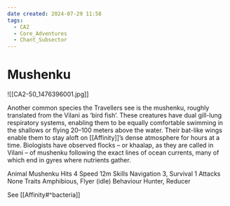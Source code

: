 ```yaml
---
date created: 2024-07-29 11:58
tags:
  - CA2
  - Core_Adventures
  - Chant_Subsector
---
```


# Mushenku

![[CA2-50_1476396001.jpg]]

Another common species the Travellers see is the mushenku, roughly translated from the Vilani as ‘bird fish’. These creatures have dual gill-lung respiratory systems, enabling them to be equally comfortable swimming in the shallows or flying 20–100 meters above the water. Their bat-like wings enable them to stay aloft on [[Affinity]]’s dense atmosphere for hours at a time. Biologists have observed flocks – or khaalap, as they are called in Vilani – of mushenku following the exact lines of ocean currents, many of which end in gyres where nutrients gather.

Animal Mushenku Hits 4 Speed 12m
Skills Navigation 3, Survival 1
Attacks None
Traits Amphibious, Flyer (idle)
Behaviour Hunter, Reducer

See [[Affinity#^bacteria]]
